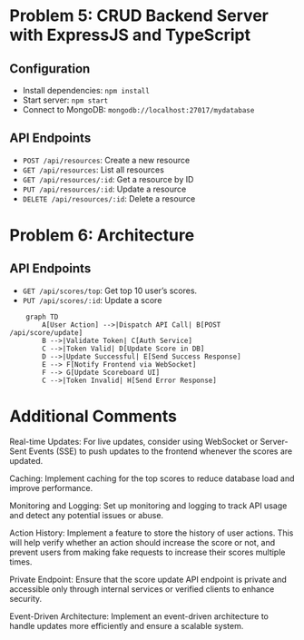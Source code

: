 # Problem 5: CRUD Backend Server with ExpressJS and TypeScript

## Configuration

* Install dependencies: `npm install`
* Start server: `npm start`
* Connect to MongoDB: `mongodb://localhost:27017/mydatabase`

## API Endpoints

* `POST /api/resources`: Create a new resource
* `GET /api/resources`: List all resources
* `GET /api/resources/:id`: Get a resource by ID
* `PUT /api/resources/:id`: Update a resource
* `DELETE /api/resources/:id`: Delete a resource

# Problem 6: Architecture

## API Endpoints

* `GET /api/scores/top`: Get top 10 user’s scores.
* `PUT /api/scores/:id`: Update a score
```mermaid
    graph TD
        A[User Action] -->|Dispatch API Call| B[POST /api/score/update]
        B -->|Validate Token| C[Auth Service]
        C -->|Token Valid| D[Update Score in DB]
        D -->|Update Successful| E[Send Success Response]
        E --> F[Notify Frontend via WebSocket]
        F --> G[Update Scoreboard UI]
        C -->|Token Invalid| H[Send Error Response]
```
# Additional Comments

Real-time Updates: For live updates, consider using WebSocket or Server-Sent Events (SSE) to push updates to the frontend whenever the scores are updated.

Caching: Implement caching for the top scores to reduce database load and improve performance.

Monitoring and Logging: Set up monitoring and logging to track API usage and detect any potential issues or abuse.

Action History: Implement a feature to store the history of user actions. This will help verify whether an action should increase the score or not, and prevent users from making fake requests to increase their scores multiple times.

Private Endpoint: Ensure that the score update API endpoint is private and accessible only through internal services or verified clients to enhance security.

Event-Driven Architecture: Implement an event-driven architecture to handle updates more efficiently and ensure a scalable system.

